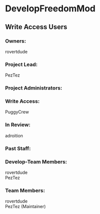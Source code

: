# DevelopFreedomMod #  
## Write Access Users ##  
### Owners: ###  
rovertdude  

### Project Lead: ###
PezTez  

### Project Administrators: ###

### Write Access: ###  
PuggyCrew  

### In Review: ###
adroition  

### Past Staff: ###
  

### Develop-Team Members: ###
rovertdude  
PezTez  

### Team Members: ###
rovertdude  
PezTez (Maintainer)  
